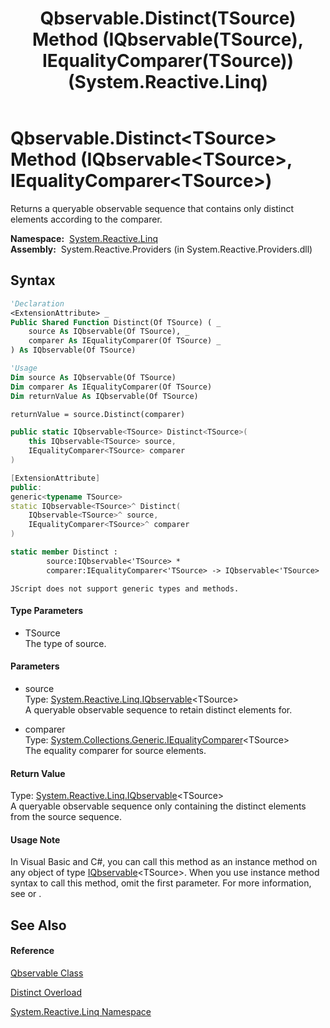 ﻿---
title: Qbservable.Distinct(TSource) Method (IQbservable(TSource), IEqualityComparer(TSource)) (System.Reactive.Linq)
TOCTitle: Distinct(TSource) Method (IQbservable(TSource), IEqualityComparer(TSource))
ms:assetid: M:System.Reactive.Linq.Qbservable.Distinct``1(System.Reactive.Linq.IQbservable{``0},System.Collections.Generic.IEqualityComparer{``0})
ms:mtpsurl: https://msdn.microsoft.com/en-us/library/Hh229754(v=VS.103)
ms:contentKeyID: 36069426
ms.date: 06/28/2011
mtps_version: v=VS.103
dev_langs:
- vb
- csharp
- c++
- fsharp
- jscript
---

# Qbservable.Distinct\<TSource\> Method (IQbservable\<TSource\>, IEqualityComparer\<TSource\>)

Returns a queryable observable sequence that contains only distinct elements according to the comparer.

**Namespace:**  [System.Reactive.Linq](hh211929\(v=vs.103\).md)  
**Assembly:**  System.Reactive.Providers (in System.Reactive.Providers.dll)

## Syntax

``` vb
'Declaration
<ExtensionAttribute> _
Public Shared Function Distinct(Of TSource) ( _
    source As IQbservable(Of TSource), _
    comparer As IEqualityComparer(Of TSource) _
) As IQbservable(Of TSource)
```

``` vb
'Usage
Dim source As IQbservable(Of TSource)
Dim comparer As IEqualityComparer(Of TSource)
Dim returnValue As IQbservable(Of TSource)

returnValue = source.Distinct(comparer)
```

``` csharp
public static IQbservable<TSource> Distinct<TSource>(
    this IQbservable<TSource> source,
    IEqualityComparer<TSource> comparer
)
```

``` c++
[ExtensionAttribute]
public:
generic<typename TSource>
static IQbservable<TSource>^ Distinct(
    IQbservable<TSource>^ source, 
    IEqualityComparer<TSource>^ comparer
)
```

``` fsharp
static member Distinct : 
        source:IQbservable<'TSource> * 
        comparer:IEqualityComparer<'TSource> -> IQbservable<'TSource> 
```

``` jscript
JScript does not support generic types and methods.
```

#### Type Parameters

  - TSource  
    The type of source.

#### Parameters

  - source  
    Type: [System.Reactive.Linq.IQbservable](hh229328\(v=vs.103\).md)\<TSource\>  
    A queryable observable sequence to retain distinct elements for.  

<!-- end list -->

  - comparer  
    Type: [System.Collections.Generic.IEqualityComparer](https://msdn.microsoft.com/en-us/library/ms132151)\<TSource\>  
    The equality comparer for source elements.  

#### Return Value

Type: [System.Reactive.Linq.IQbservable](hh229328\(v=vs.103\).md)\<TSource\>  
A queryable observable sequence only containing the distinct elements from the source sequence.  

#### Usage Note

In Visual Basic and C\#, you can call this method as an instance method on any object of type [IQbservable](hh229328\(v=vs.103\).md)\<TSource\>. When you use instance method syntax to call this method, omit the first parameter. For more information, see [](https://msdn.microsoft.com/en-us/library/Bb384936) or [](https://msdn.microsoft.com/en-us/library/Bb383977).

## See Also

#### Reference

[Qbservable Class](hh211693\(v=vs.103\).md)

[Distinct Overload](hh211756\(v=vs.103\).md)

[System.Reactive.Linq Namespace](hh211929\(v=vs.103\).md)

